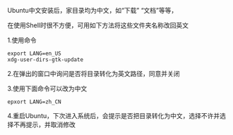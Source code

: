 Ubuntu中文安装后，家目录均为中文，如“下载” “文档”等等，

在使用Shell时很不方便，可用如下方法将这些文件夹名称改回英文

1.使用命令

```
export LANG=en_US
xdg-user-dirs-gtk-update
```
2.在弹出的窗口中询问是否将目录转化为英文路径，同意并关闭

3.使用下面命令可以改为中文
```
epxort LANG=zh_CN
```
4.重启Ubuntu，下次进入系统后，会提示是否把目录转化为中文，选择不许并选择不再提示，并取消修改 
